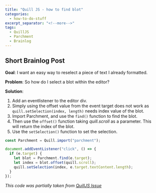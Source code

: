 ```yaml
---
title: "Quill JS - how to find blot"
categories:
  - how-to-do-stuff
excerpt_separator: "<!--more-->"
tags:
  - QuillJS
  - Parchment
  - Brainlog
---
```


## Short Brainlog Post

**Goal**: I want an easy way to reselect a piece of text I already formatted.

**Problem**: So how do I select a blot within the editor?

**Solution**:

1. Add an eventlistener to the editor div.
2. Simply using the offset value from the event target does not work as `quill.setSelection(index, length)` needs index value of the blot.
3. Import Parchment, and use the `find()` function to find the blot.
4. Then use the `offset()` function taking _quill.scroll_ as a parameter. This will return the index of the blot.
5. Use the `setSelection()` function to set the selection.

```javascript
const Parchment = Quill.import("parchment");

document.addEventListener("click", () => {
  if (e.target) {
    let blot = Parchment.find(e.target);
    let index = blot.offset(quill.scroll);
    quill.setSelection(index, e.target.textContent.length);
  }
});
```

_This code was partially taken from [QuillJS Issue](https://github.com/quilljs/quill/issues/1115)_

